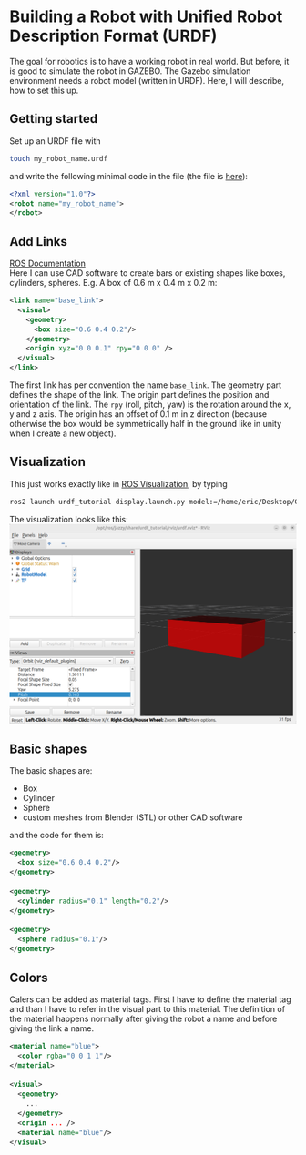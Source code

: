 # Building a Robot with Unified Robot Description Format (URDF)

The goal for robotics is to have a working robot in real world. But before, it is good to simulate the robot in GAZEBO. The Gazebo simulation environment needs a robot model (written in URDF). Here, I will describe, how to set this up.

## Getting started
Set up an URDF file with
```bash
touch my_robot_name.urdf
```
and write the following minimal code in the file (the file is [here](urdf/my_robot.urdf)):
```xml
<?xml version="1.0"?>
<robot name="my_robot_name">
</robot>
```

## Add Links
[ROS Documentation](https://wiki.ros.org/urdf/XML/link) <br>
Here I can use CAD software to create bars or existing shapes like boxes, cylinders, spheres. E.g. A box of 0.6 m x 0.4 m x 0.2 m:
```xml
<link name="base_link">
  <visual>
    <geometry>
      <box size="0.6 0.4 0.2"/>
    </geometry>
    <origin xyz="0 0 0.1" rpy="0 0 0" />
  </visual>
</link>
```
The first link has per convention the name `base_link`. The geometry part defines the shape of the link. The origin part defines the position and orientation of the link. The `rpy` (roll, pitch, yaw) is the rotation around the x, y and z axis. The origin has an offset of 0.1 m in z direction (because otherwise the box would be symmetrically half in the ground like in unity when I create a new object).

## Visualization
This just works exactly like in [ROS Visualization](docs/Ros_visualization_tools.md), by typing
```bash
ros2 launch urdf_tutorial display.launch.py model:=/home/eric/Desktop/GitHub/ros2_ws/urdf/my_robot.urdf
```
The visualization looks like this:
![URDF](/docs/media/box_URDF.png)

## Basic shapes
The basic shapes are:
- Box
- Cylinder
- Sphere
- custom meshes from Blender (STL) or other CAD software

and the code for them is:
```xml
<geometry>
  <box size="0.6 0.4 0.2"/>
</geometry>

<geometry>
  <cylinder radius="0.1" length="0.2"/>
</geometry>

<geometry>
  <sphere radius="0.1"/>
</geometry>
```

## Colors
Calers can be added as material tags. First I have to define the material tag and than I have to refer in the visual part to this material. The definition of the material happens normally after giving the robot a name and before giving the link a name.
```xml
<material name="blue">
  <color rgba="0 0 1 1"/>
</material>

<visual>
  <geometry>
    ...
  </geometry>
  <origin ... />
  <material name="blue"/>
</visual>
```